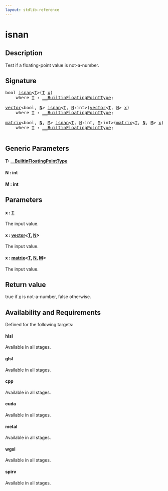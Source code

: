 ```yaml
---
layout: stdlib-reference
---
```


# isnan

## Description

Test if a floating-point value is not-a-number.



## Signature 

<pre>
<span class="code_keyword">bool</span> <a href="isnan.html">isnan</a>&lt;<a href="isnan.html#typeparam-T" class="code_type">T</a>&gt;(<a href="isnan.html#typeparam-T" class="code_type">T</a> <a href="isnan.html#decl-x" class="code_param">x</a>)
    <span class='code_keyword'>where</span> <a href="isnan.html#typeparam-T" class="code_type">T</a> : <a href="../interfaces/0_builtinfloatingpointtype-029hm/index.html" class="code_type">__BuiltinFloatingPointType</a>;

<a href="../types/vector/index.html" class="code_type">vector</a>&lt;<span class="code_keyword">bool</span>, <a href="isnan.html#decl-N" class="code_var">N</a>&gt; <a href="isnan.html">isnan</a>&lt;<a href="isnan.html#typeparam-T" class="code_type">T</a>, <a href="isnan.html#decl-N" class="code_var">N</a>:<span class="code_keyword">int</span>&gt;(<a href="../types/vector/index.html" class="code_type">vector</a>&lt;<a href="isnan.html#typeparam-T" class="code_type">T</a>, <a href="isnan.html#decl-N" class="code_var">N</a>&gt; <a href="isnan.html#decl-x" class="code_param">x</a>)
    <span class='code_keyword'>where</span> <a href="isnan.html#typeparam-T" class="code_type">T</a> : <a href="../interfaces/0_builtinfloatingpointtype-029hm/index.html" class="code_type">__BuiltinFloatingPointType</a>;

<a href="../types/matrix/index.html" class="code_type">matrix</a>&lt;<span class="code_keyword">bool</span>, <a href="isnan.html#decl-N" class="code_var">N</a>, <a href="isnan.html#decl-M" class="code_var">M</a>&gt; <a href="isnan.html">isnan</a>&lt;<a href="isnan.html#typeparam-T" class="code_type">T</a>, <a href="isnan.html#decl-N" class="code_var">N</a>:<span class="code_keyword">int</span>, <a href="isnan.html#decl-M" class="code_var">M</a>:<span class="code_keyword">int</span>&gt;(<a href="../types/matrix/index.html" class="code_type">matrix</a>&lt;<a href="isnan.html#typeparam-T" class="code_type">T</a>, <a href="isnan.html#decl-N" class="code_var">N</a>, <a href="isnan.html#decl-M" class="code_var">M</a>&gt; <a href="isnan.html#decl-x" class="code_param">x</a>)
    <span class='code_keyword'>where</span> <a href="isnan.html#typeparam-T" class="code_type">T</a> : <a href="../interfaces/0_builtinfloatingpointtype-029hm/index.html" class="code_type">__BuiltinFloatingPointType</a>;

</pre>

## Generic Parameters

####  <a id="typeparam-T"></a>T: [\_\_BuiltinFloatingPointType](../interfaces/0_builtinfloatingpointtype-029hm/index.html)
####  <a id="decl-N"></a>N  : int
####  <a id="decl-M"></a>M  : int

## Parameters

####  <a id="decl-x"></a>x  : [T](isnan.html#typeparam-T)
The input value.

####  <a id="decl-x"></a>x  : [vector](../types/vector/index.html)\<[T](../types/vector/index.html#typeparam-T), [N](../types/vector/index.html#decl-N)\>
The input value.

####  <a id="decl-x"></a>x  : [matrix](../types/matrix/index.html)\<[T](.html), [N](../types/matrix/index.html#decl-N), [M](../types/matrix/index.html#decl-M)\>
The input value.


## Return value
<span class='code'>true</span> if <span class='code'><a href="isnan.html#decl-x" class="code_param">x</a></span> is not-a-number, <span class='code'>false</span> otherwise.


## Availability and Requirements

Defined for the following targets:

#### hlsl
Available in all stages.

#### glsl
Available in all stages.

#### cpp
Available in all stages.

#### cuda
Available in all stages.

#### metal
Available in all stages.

#### wgsl
Available in all stages.

#### spirv
Available in all stages.




